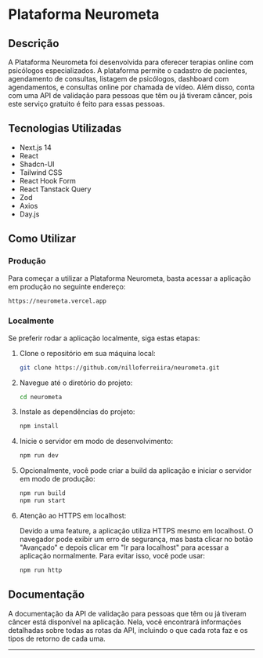 # Plataforma Neurometa

## Descrição

A Plataforma Neurometa foi desenvolvida para oferecer terapias online com psicólogos especializados. A plataforma permite o cadastro de pacientes, agendamento de consultas, listagem de psicólogos, dashboard com agendamentos, e consultas online por chamada de vídeo. Além disso, conta com uma API de validação para pessoas que têm ou já tiveram câncer, pois este serviço gratuito é feito para essas pessoas.

## Tecnologias Utilizadas

- Next.js 14
- React
- Shadcn-UI
- Tailwind CSS
- React Hook Form
- React Tanstack Query
- Zod
- Axios
- Day.js

## Como Utilizar

### Produção

Para começar a utilizar a Plataforma Neurometa, basta acessar a aplicação em produção no seguinte endereço:

```sh
https://neurometa.vercel.app
```

### Localmente

Se preferir rodar a aplicação localmente, siga estas etapas:

1. Clone o repositório em sua máquina local:

   ```sh
   git clone https://github.com/nilloferreiira/neurometa.git
   ```

2. Navegue até o diretório do projeto:

   ```sh
   cd neurometa
   ```

3. Instale as dependências do projeto:

   ```sh
   npm install
   ```

4. Inicie o servidor em modo de desenvolvimento:

   ```sh
   npm run dev
   ```

5. Opcionalmente, você pode criar a build da aplicação e iniciar o servidor em modo de produção:

   ```sh
   npm run build
   npm run start
   ```

6. Atenção ao HTTPS em localhost:

   Devido a uma feature, a aplicação utiliza HTTPS mesmo em localhost. O navegador pode exibir um erro de segurança, mas basta clicar no botão "Avançado" e depois clicar em "Ir para localhost" para acessar a aplicação normalmente. Para evitar isso, você pode usar:

   ```sh
   npm run http
   ```

## Documentação

A documentação da API de validação para pessoas que têm ou já tiveram câncer está disponível na aplicação. Nela, você encontrará informações detalhadas sobre todas as rotas da API, incluindo o que cada rota faz e os tipos de retorno de cada uma.

---